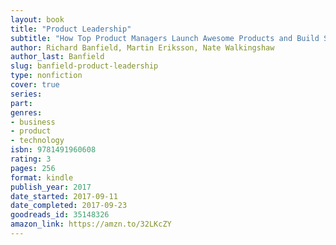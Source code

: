 ```yaml
---
layout: book
title: "Product Leadership"
subtitle: "How Top Product Managers Launch Awesome Products and Build Successful Teams"
author: Richard Banfield, Martin Eriksson, Nate Walkingshaw
author_last: Banfield
slug: banfield-product-leadership
type: nonfiction
cover: true
series: 
part: 
genres:
- business
- product
- technology
isbn: 9781491960608
rating: 3
pages: 256
format: kindle
publish_year: 2017
date_started: 2017-09-11
date_completed: 2017-09-23
goodreads_id: 35148326
amazon_link: https://amzn.to/32LKcZY
---
```

